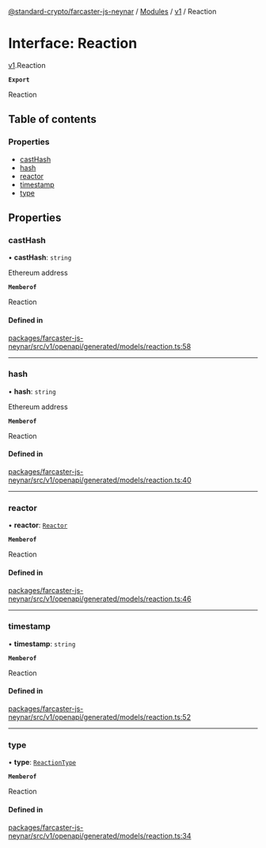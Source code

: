 [@standard-crypto/farcaster-js-neynar](../README.md) / [Modules](../modules.md) / [v1](../modules/v1.md) / Reaction

# Interface: Reaction

[v1](../modules/v1.md).Reaction

**`Export`**

Reaction

## Table of contents

### Properties

- [castHash](v1.Reaction.md#casthash)
- [hash](v1.Reaction.md#hash)
- [reactor](v1.Reaction.md#reactor)
- [timestamp](v1.Reaction.md#timestamp)
- [type](v1.Reaction.md#type)

## Properties

### castHash

• **castHash**: `string`

Ethereum address

**`Memberof`**

Reaction

#### Defined in

[packages/farcaster-js-neynar/src/v1/openapi/generated/models/reaction.ts:58](https://github.com/standard-crypto/farcaster-js/blob/main/packages/farcaster-js-neynar/src/v1/openapi/generated/models/reaction.ts#L58)

___

### hash

• **hash**: `string`

Ethereum address

**`Memberof`**

Reaction

#### Defined in

[packages/farcaster-js-neynar/src/v1/openapi/generated/models/reaction.ts:40](https://github.com/standard-crypto/farcaster-js/blob/main/packages/farcaster-js-neynar/src/v1/openapi/generated/models/reaction.ts#L40)

___

### reactor

• **reactor**: [`Reactor`](v1.Reactor.md)

**`Memberof`**

Reaction

#### Defined in

[packages/farcaster-js-neynar/src/v1/openapi/generated/models/reaction.ts:46](https://github.com/standard-crypto/farcaster-js/blob/main/packages/farcaster-js-neynar/src/v1/openapi/generated/models/reaction.ts#L46)

___

### timestamp

• **timestamp**: `string`

**`Memberof`**

Reaction

#### Defined in

[packages/farcaster-js-neynar/src/v1/openapi/generated/models/reaction.ts:52](https://github.com/standard-crypto/farcaster-js/blob/main/packages/farcaster-js-neynar/src/v1/openapi/generated/models/reaction.ts#L52)

___

### type

• **type**: [`ReactionType`](../enums/v1.ReactionType.md)

**`Memberof`**

Reaction

#### Defined in

[packages/farcaster-js-neynar/src/v1/openapi/generated/models/reaction.ts:34](https://github.com/standard-crypto/farcaster-js/blob/main/packages/farcaster-js-neynar/src/v1/openapi/generated/models/reaction.ts#L34)
